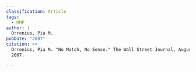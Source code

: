 ```yaml
---
classification: Article
tags:
  - MMP
author: |
  Orrenius, Pia M.
pubDate: "2007"
citation: >+
  Orrenius, Pia M. "No Match, No Sense." The Wall Street Journal, August 13,
  2007.

---
```

